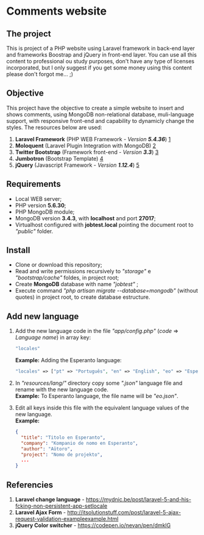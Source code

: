 # Comments website

## The project
This is project of a PHP website using Laravel framework in back-end layer and frameworks Boostrap and jQuery in front-end layer.
You can use all this content to professional ou study purposes, don't have any type of licenses incorporated, but I only suggest if you get some money using this content please don't forgot me... ;)

## Objective
This project have the objective to create a simple website to insert and shows comments, using MongoDB non-relational database, muli-language support, with responsive front-end and capability to dynamicly change the styles. 
The resources below are used:
   1. **Laravel Framework** (PHP WEB Framework - *Version **5.4.36***) [1]
   2. **Moloquent** (Laravel Plugin Integration with MongoDB) [2]
   3. **Twitter Bootstrap** (Framework front-end - *Version **3.3***) [3]
   4. **Jumbotron** (Bootstrap Template) [4]
   5. **jQuery** (Javascript Framework - *Version **1.12.4***) [5]

## Requirements
- Local  WEB server;
- PHP version **5.6.30**;
- PHP MongoDB  module;
- MongoDB version **3.4.3**, with **localhost** and port **27017**;
- Virtualhost configured with  **jobtest.local** pointing the document root to _"public"_ folder.

## Install
- Clone or download this repository;
- Read and write permissions recursively to _"storage"_ e _"bootstrap/cache"_ foldes, in project root;
- Create **MongoDB** database with name _"jobtest"_ ;
- Execute command _"php artisan migrate --database=mongodb"_ (without quotes) in project root, to create database estructure.

## Add new language
1. Add the new language code in the file  _"app/config.php"_  (_code_ => _Language name_) in array key:
    ```php
    "locales"
    ```
    **Example:** Adding the Esperanto language:  
    ```php
    "locales" => ["pt" => "Português", "en" => "English", "eo" => "Esperanto"]
    ```
2. In _"resources/lang/"_  directory copy some _".json"_ language file and rename with the new language code.  
    **Example:** To Esperanto language, the file name will be  _"eo.json"_.
    
3. Edit all keys inside this file with the equivalent language values of the new language.  
    **Example:**
    ```json
    {
      "title": "Titolo en Esperanto",
      "company": "Kompanio de nomo en Esperanto",
      "author": "Aŭtoro",
      "project": "Nomo de projekto",
      ...
    }

## Referencies
   1. **Laravel change language** - <https://mydnic.be/post/laravel-5-and-his-fcking-non-persistent-app-setlocale>
   2. **Laravel Ajax Form** - <http://itsolutionstuff.com/post/laravel-5-ajax-request-validation-exampleexample.html>
   3. **jQuery Color switcher** - <https://codepen.io/nevan/pen/dmklG>

[1]: http://www.laravel.com   "Laravel Framework - Framework WEB PHP"
[2]: https://moloquent.github.io/master/basic "An Eloquent model and Query builder with support for MongoDB"
[3]: http://getbootstrap.com "Bootstrap Front-end Framework"
[4]: http://getbootstrap.com/docs/3.3/examples/jumbotron/ "Jumbotron Template for Bootstrap"
[5]: http://jQuery.org   "jQuery  - Framework Javascript"
